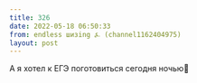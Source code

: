 ```yaml
---
title: 326
date: 2022-05-18 06:50:33
from: endless шизing ⍼ (channel1162404975)
layout: post
---
```


А я хотел к ЕГЭ поготовиться сегодня ночью🤡
